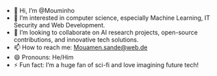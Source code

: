 - 👋 Hi, I’m @Mouminho
- 👀 I’m interested in computer science, especially Machine Learning, IT Security and Web Development.
- 💞️ I’m looking to collaborate on AI research projects, open-source contributions, and innovative tech solutions.
- 📫 How to reach me: Mouamen.sande@web.de
- 😄 Pronouns: He/Him
- ⚡ Fun fact: I’m a huge fan of sci-fi and love imagining future tech!
<!---
Mouminho/Mouminho is a ✨ special ✨ repository because its `README.md` (this file) appears on your GitHub profile.
You can click the Preview link to take a look at your changes.
--->
